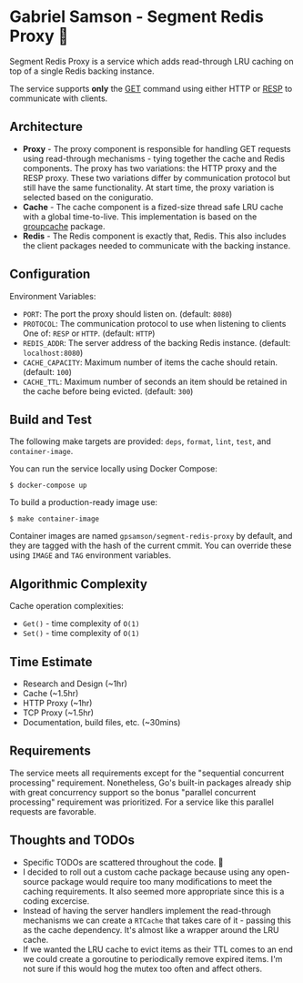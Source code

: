 # Gabriel Samson - Segment Redis Proxy 🥊
Segment Redis Proxy is a service which adds read-through LRU caching on top of
a single Redis backing instance.

The service supports **only** the [GET](https://redis.io/commands/get) command
using either HTTP or [RESP](https://redis.io/topics/protocol) to communicate with
clients.

## Architecture
- **Proxy** - The proxy component is responsible for handling GET requests using read-through mechanisms - tying together the cache and Redis components. The proxy has two variations: the HTTP proxy and the RESP proxy. These two variations differ by communication protocol but still have the same functionality. At start time, the proxy variation is selected based on the coniguratio.
- **Cache** - The cache component is a fized-size thread safe LRU cache with a global time-to-live. This implementation is based on the [groupcache](https://github.com/golang/groupcache/blob/master/lru/lru.go) package.
- **Redis** - The Redis component is exactly that, Redis. This also includes the client packages needed to communicate with the backing instance.

## Configuration
Environment Variables:
- `PORT`: The port the proxy should listen on. (default: `8080`)
- `PROTOCOL`: The communication protocol to use when listening to clients One of: `RESP` or `HTTP`. (default: `HTTP`)
- `REDIS_ADDR`: The server address of the backing Redis instance. (default: `localhost:8080`)
- `CACHE_CAPACITY`: Maximum number of items the cache should retain. (default: `100`)
- `CACHE_TTL`: Maximum number of seconds an item should be retained in the cache before being evicted. (default: `300`)

## Build and Test
The following make targets are provided: `deps`, `format`, `lint`, `test`, and `container-image`.

You can run the service locally using Docker Compose:
```
$ docker-compose up
```

To build a production-ready image use:
```
$ make container-image
```
Container images are named `gpsamson/segment-redis-proxy` by default, and they are tagged with the hash of the current cmmit. You can override these using `IMAGE` and `TAG` environment variables.
## Algorithmic Complexity
Cache operation complexities:
- `Get()` - time complexity of `O(1)`
- `Set()` - time complexity of `O(1)`
## Time Estimate
- Research and Design (~1hr)
- Cache (~1.5hr)
- HTTP Proxy (~1hr)
- TCP Proxy (~1.5hr)
- Documentation, build files, etc. (~30mins)
## Requirements
The service meets all requirements except for the "sequential concurrent processing" requirement. Nonetheless, Go's built-in packages already ship with great concurrency support so the bonus "parallel concurrent processing" requirement was prioritized. For a service like this parallel requests are favorable.
## Thoughts and TODOs
- Specific TODOs are scattered throughout the code. 👀
- I decided to roll out a custom cache package because using any open-source package would require too many modifications to meet the caching requirements. It also seemed more appropriate since this is a coding excercise.
- Instead of having the server handlers implement the read-through mechanisms we can
create a `RTCache` that takes care of it - passing this as the cache dependency. It's almost like a wrapper around the LRU cache.
- If we wanted the LRU cache to evict items as their TTL comes to an end we could create a goroutine to periodically remove expired items. I'm not sure if this would hog the mutex too often and affect others.

